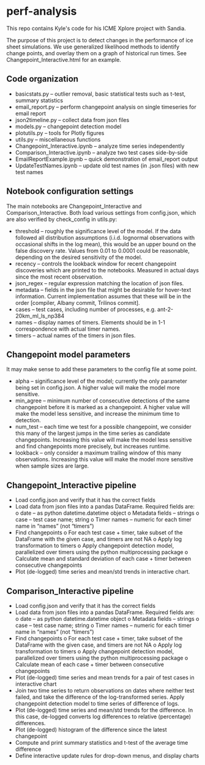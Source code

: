 # perf-analysis
This repo contains Kyle's code for his ICME Xplore project with Sandia.

The purpose of this project is to detect changes in the performance of ice sheet simulations. We use generalized likelihood methods to identify change points, and overlay them on a graph of historical run times. See Changepoint_Interactive.html for an example.

## Code organization
* basicstats.py – outlier removal, basic statistical tests such as t-test, summary statistics
* email_report.py – perform changepoint analysis on single timeseries for email report
* json2timeline.py – collect data from json files
* models.py – changepoint detection model
* plotutils.py – tools for Plotly figures
* utils.py – miscellaneous functions
* Changepoint_Interactive.ipynb – analyze time series independently
* Comparison_Interactive.ipynb – analyze two test cases side-by-side
* EmailReportExample.ipynb – quick demonstration of email_report output
* UpdateTestNames.ipynb – update old test names (in .json files) with new test names

## Notebook configuration settings
The main notebooks are Changepoint_Interactive and Comparison_Interactive. Both load various settings from config.json, which are also verified by check_config in utils.py:
* threshold – roughly the significance level of the model. If the data followed all distribution assumptions (i.i.d. lognormal observations with occasional shifts in the log mean), this would be an upper bound on the false discovery rate. Values from 0.01 to 0.0001 could be reasonable, depending on the desired sensitivity of the model.
* recency – controls the lookback window for recent changepoint discoveries which are printed to the notebooks. Measured in actual days since the most recent observation.
* json_regex – regular expression matching the location of json files.
* metadata – fields in the json file that might be desirable for hover-text information. Current implementation assumes that these will be in the order [compiler, Albany commit, Trilinos commit].
* cases – test cases, including number of processes, e.g. ant-2-20km_ml_ls_np384
* names – display names of timers. Elements should be in 1-1 correspondence with actual timer names.
* timers – actual names of the timers in json files.

## Changepoint model parameters
It may make sense to add these parameters to the config file at some point.
* alpha – significance level of the model; currently the only parameter being set in config.json. A higher value will make the model more sensitive.
* min_agree – minimum number of consecutive detections of the same changepoint before it is marked as a changepoint. A higher value will make the model less sensitive, and increase the minimum time to detection.
* num_test – each time we test for a possible changepoint, we consider this many of the largest jumps in the time series as candidate changepoints. Increasing this value will make the model less sensitive and find changepoints more precisely, but increases runtime.
* lookback – only consider a maximum trailing window of this many observations. Increasing this value will make the model more sensitive when sample sizes are large.

## Changepoint_Interactive pipeline
* Load config.json and verify that it has the correct fields
* Load data from json files into a pandas DataFrame. Required fields are:
o	date – as python datetime.datetime object
o	Metadata fields – strings 
o	case – test case name; string
o	Timer names – numeric for each timer name in “names” (not “timers”)
* Find changepoints
o	For each test case + timer, take subset of the DataFrame with the given case, and timers are not NA
o	Apply log transformation to timers
o	Apply changepoint detection model, parallelized over timers using the python multiprocessing package
o	Calculate mean and standard deviation of each case + timer between consecutive changepoints
* Plot (de-logged) time series and mean/std trends in interactive chart. 

## Comparison_Interactive pipeline
* Load config.json and verify that it has the correct fields
* Load data from json files into a pandas DataFrame. Required fields are:
o	date – as python datetime.datetime object
o	Metadata fields – strings 
o	case – test case name; string
o	Timer names – numeric for each timer name in “names” (not “timers”)
* Find changepoints
o	For each test case + timer, take subset of the DataFrame with the given case, and timers are not NA
o	Apply log transformation to timers
o	Apply changepoint detection model, parallelized over timers using the python multiprocessing package
o	Calculate mean of each case + timer between consecutive changepoints
* Plot (de-logged) time series and mean trends for a pair of test cases in interactive chart
* Join two time series to return observations on dates where neither test failed, and take the difference of the log-transformed series. Apply changepoint detection model to time series of difference of logs.
* Plot (de-logged) time series and mean/std trends for the difference. In this case, de-logged converts log differences to relative (percentage) differences.
* Plot (de-logged) histogram of the difference since the latest changepoint
* Compute and print summary statistics and t-test of the average time difference
* Define interactive update rules for drop-down menus, and display charts


